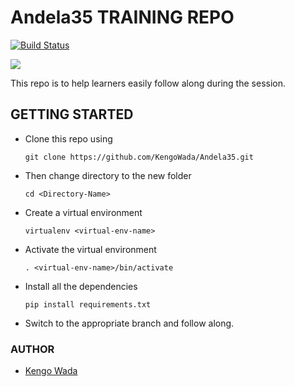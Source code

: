 # Andela35 TRAINING REPO

[![Build Status](https://travis-ci.org/bisonlou/Andela35.svg?branch=deploy)](https://travis-ci.org/bisonlou/Andela35)

<a href="https://codeclimate.com/github/bisonlou/Andela35/maintainability"><img src="https://api.codeclimate.com/v1/badges/ef35c55730c1dc9aaab5/maintainability" /></a>

This repo is to help learners easily follow along during the session.

## GETTING STARTED
* Clone this repo using 

  ```git clone https://github.com/KengoWada/Andela35.git```

* Then change directory to the new folder 
  
  ```cd <Directory-Name> ```

* Create a virtual environment 
  
  ```virtualenv <virtual-env-name>```

* Activate the virtual environment 

  ```. <virtual-env-name>/bin/activate```

* Install all the dependencies 
  
  ```pip install requirements.txt```

* Switch to the appropriate branch and follow along.

### AUTHOR 
* [Kengo Wada](https://github.com/KengoWada)

